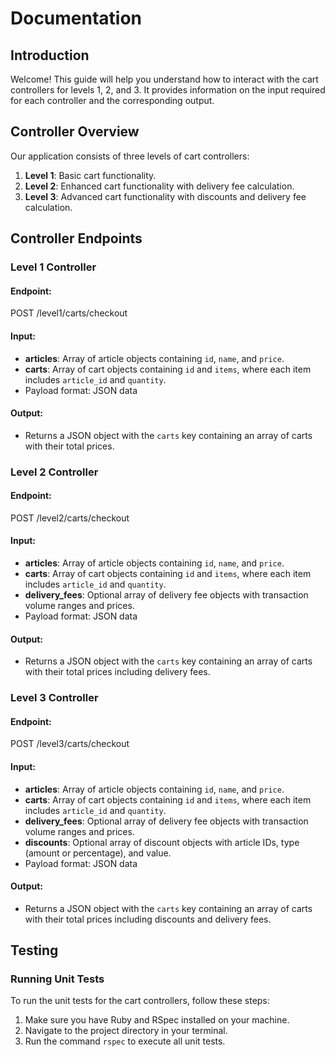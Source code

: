 # Documentation

## Introduction

Welcome! This guide will help you understand how to interact with the cart controllers for levels 1, 2, and 3. It provides information on the input required for each controller and the corresponding output.

## Controller Overview

Our application consists of three levels of cart controllers:

1. **Level 1**: Basic cart functionality.
2. **Level 2**: Enhanced cart functionality with delivery fee calculation.
3. **Level 3**: Advanced cart functionality with discounts and delivery fee calculation.

## Controller Endpoints

### Level 1 Controller

#### Endpoint:

POST /level1/carts/checkout

#### Input:
- **articles**: Array of article objects containing `id`, `name`, and `price`.
- **carts**: Array of cart objects containing `id` and `items`, where each item includes `article_id` and `quantity`.
- Payload format: JSON data

#### Output:
- Returns a JSON object with the `carts` key containing an array of carts with their total prices.

### Level 2 Controller

#### Endpoint:

POST /level2/carts/checkout

#### Input:
- **articles**: Array of article objects containing `id`, `name`, and `price`.
- **carts**: Array of cart objects containing `id` and `items`, where each item includes `article_id` and `quantity`.
- **delivery_fees**: Optional array of delivery fee objects with transaction volume ranges and prices.
- Payload format: JSON data

#### Output:
- Returns a JSON object with the `carts` key containing an array of carts with their total prices including delivery fees.

### Level 3 Controller

#### Endpoint:

POST /level3/carts/checkout

#### Input:
- **articles**: Array of article objects containing `id`, `name`, and `price`.
- **carts**: Array of cart objects containing `id` and `items`, where each item includes `article_id` and `quantity`.
- **delivery_fees**: Optional array of delivery fee objects with transaction volume ranges and prices.
- **discounts**: Optional array of discount objects with article IDs, type (amount or percentage), and value.
- Payload format: JSON data

#### Output:
- Returns a JSON object with the `carts` key containing an array of carts with their total prices including discounts and delivery fees.

## Testing

### Running Unit Tests

To run the unit tests for the cart controllers, follow these steps:

1. Make sure you have Ruby and RSpec installed on your machine.
2. Navigate to the project directory in your terminal.
3. Run the command `rspec` to execute all unit tests.
